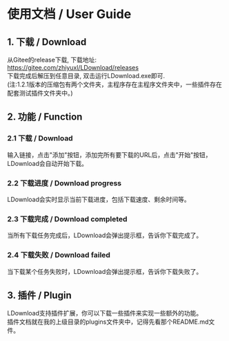 # 使用文档 / User Guide
## 1. 下载 / Download
从Gitee的release下载, 下载地址: https://gitee.com/zhiyuxl/LDownload/releases  
下载完成后解压到任意目录, 双击运行LDownload.exe即可.  
(注:1.2.1版本的压缩包有两个文件夹，主程序存在主程序文件夹中，一些插件存在配套测试插件文件夹中。)  

## 2. 功能 / Function
### 2.1 下载 / Download
输入链接，点击"添加"按钮，添加完所有要下载的URL后，点击"开始"按钮，LDownload会自动开始下载。  
### 2.2 下载进度 / Download progress
LDownload会实时显示当前下载进度，包括下载速度、剩余时间等。  
### 2.3 下载完成 / Download completed
当所有下载任务完成后，LDownload会弹出提示框，告诉你下载完成了。  
### 2.4 下载失败 / Download failed
当下载某个任务失败时，LDownload会弹出提示框，告诉你下载失败了。  

## 3. 插件 / Plugin
LDownload支持插件扩展，你可以下载一些插件来实现一些额外的功能。  
插件文档就在我的上级目录的plugins文件夹中，记得先看那个README.md文件。  

